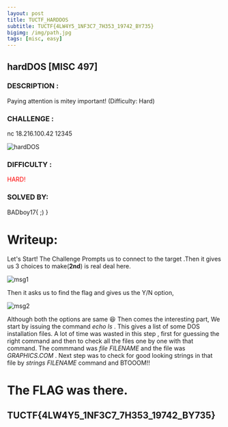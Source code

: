 ```yaml
---
layout: post
title: TUCTF_HARDDOS
subtitle: TUCTF{4LW4Y5_1NF3C7_7H353_19742_BY735}
bigimg: /img/path.jpg
tags: [misc, easy]
---
```


##                                              hardDOS [MISC 497]
### DESCRIPTION : 
Paying attention is mitey important! (Difficulty: Hard)
### CHALLENGE   : 
nc 18.216.100.42 12345


![hardDOS](hardDOS.png)
### DIFFICULTY  :
<font color="red">HARD!</font>

### SOLVED BY:
BADboy17{ ;) }


#                                                   Writeup:

                                  
Let's Start! The Challenge Prompts us to connect to the target .Then it gives us 3 choices to make(**2nd**) is real deal here.


![msg1](msg1.png)
                                                  
                                                  
                                                  
Then it asks us to find the flag and gives us the Y/N option,


![msg2](msg2.png)


Although both the options are same :laughing: Then comes the interesting part, We start by issuing the command _echo ls_ . This gives a list of some DOS installation files. A lot of time was wasted in this step , first for guessing the right command and then to check all the files one by one with that command.
The commmand was _file FILENAME_ and the file was _GRAPHICS.COM_ . Next step was to check for good looking strings in that file 
by _strings FILENAME_ command and BTOOOM!! 



# The FLAG was there.
## TUCTF{4LW4Y5_1NF3C7_7H353_19742_BY735}

   

